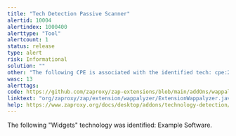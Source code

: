```yaml
---
title: "Tech Detection Passive Scanner"
alertid: 10004
alertindex: 1000400
alerttype: "Tool"
alertcount: 1
status: release
type: alert
risk: Informational
solution: ""
other: "The following CPE is associated with the identified tech: cpe:2.3:a:example_vendor:example_software:55.4.3:*:*:*:*:*:*:* The following version(s) is/are associated with the identified tech: 55.4.3"
wasc: 13
alerttags: 
code: https://github.com/zaproxy/zap-extensions/blob/main/addOns/wappalyzer/src/main/java/org/zaproxy/zap/extension/wappalyzer/ExtensionWappalyzer.java
linktext: "org/zaproxy/zap/extension/wappalyzer/ExtensionWappalyzer.java"
help: https://www.zaproxy.org/docs/desktop/addons/technology-detection/options/#10004
---
```

The following "Widgets" technology was identified: Example Software.
